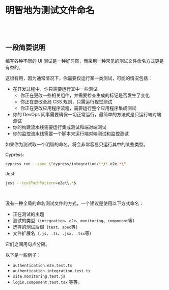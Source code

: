 # 明智地为测试文件命名

<br/><br/>

## 一段简要说明

编写各种不同的 UI 测试是一种好习惯，而采用一种常见的测试文件命名方式更是有益的。

这很有用，因为通常情况下，你需要仅运行某一类测试，可能的情况包括：

- 在开发过程中，你只需要运行其中一些测试
  - 你正在更改一些相关组件，并需要检查生成的标记是否发生了变化
  - 你正在更改全局 CSS 规则，只需运行视觉测试
  - 你正在更改应用程序流程，需要运行整个应用程序集成测试
- 你的 DevOps 同事需要确保一切正常运行，最简单的方法就是只运行端对端测试
- 你的构建流水线需要运行集成测试和端对端测试
- 你的监控流水线需要一个脚本来运行端对端测试和监控测试

如果你为测试取一个明智的命名，将会非常容易只运行其中的某些类型。

Cypress:

```bash
cypress run --spec \"cypress/integration/**/*.e2e.*\"
```

Jest:

```bash
jest --testPathPattern=e2e\\.*$
```

<br>

没有一种全局的命名测试文件的方式，一个建议是使用以下方式命名：

- 正在测试的主题
- 测试的类型（`integration`、`e2e`、`monitoring`、`component`等）
- 选择的测试后缀（`test`、`spec`等）
- 文件扩展名（`.js`、`.ts`、`.jsx`、`.tsx`等）

它们之间用句点分隔。

以下是一些例子：

- `authentication.e2e.test.ts`
- `authentication.integration.test.ts`
- `site.monitoring.test.js`
- `login.component.test.tsx`
等等。
